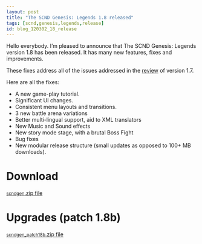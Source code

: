 ```yaml
---
layout: post
title: "The SCND Genesis: Legends 1.8 released"
tags: [scnd,genesis,legends,release]
id: blog_120302_18_release
---
```

Hello everybody. I’m pleased to announce that The SCND Genesis: Legends version 1.8 has been released.
It has many new features, fixes and improvements. 

These fixes address all of the issues addressed in the [review](https://subiyacryolite.github.io/2012/2/28/the_scnd_genesis_legends_1_7_reviewed.html) of version 1.7.

Here are all the fixes:
- A new game-play tutorial.
- Significant UI changes.
- Consistent menu layouts and transitions.
- 3 new battle arena variations
- Better multi-lingual support, aid to XML translators
- New Music and Sound effects
- New story mode stage, with a brutal Boss Fight
- Bug fixes
- New modular release structure (small updates as opposed to 100+ MB downloads).

# Download
<aside>
<a href="http://sourceforge.net/projects/scndgen/files/executable/scndgen.zip/download" class="button" target="_blank"><small>scndgen</small>.zip file</a>
</aside>

# Upgrades (patch 1.8b)
<aside>
<a href="http://www.scndgen.com/downloads/scndgen_patch18b.zip" class="button" target="_blank"><small>scndgen_patch18b</small>.zip file</a>
</aside>